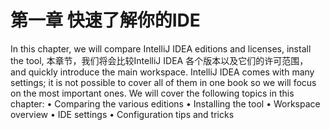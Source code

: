 # 第一章 快速了解你的IDE

In this chapter, we will compare IntelliJ IDEA editions and licenses, install the tool,
本章节，我们将会比较IntelliJ IDEA 各个版本以及它们的许可范围，
and quickly introduce the main workspace. IntelliJ IDEA comes with many settings;
it is not possible to cover all of them in one book so we will focus on the most
important ones. We will cover the following topics in this chapter:
• Comparing the various editions
• Installing the tool
• Workspace overview
• IDE settings
• Configuration tips and tricks

